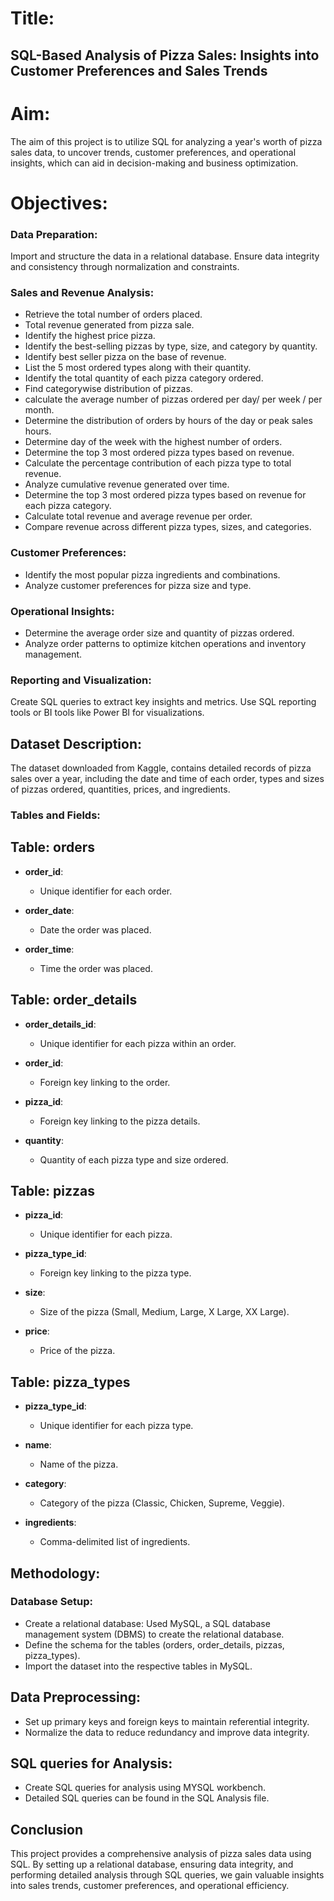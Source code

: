 # Title:
## SQL-Based Analysis of Pizza Sales: Insights into Customer Preferences and Sales Trends

# Aim:
The aim of this project is to utilize SQL for analyzing a year's worth of pizza sales data, to uncover trends, customer preferences, and operational insights, which can aid in decision-making and business optimization.

# Objectives:

### Data Preparation:

Import and structure the data in a relational database.
Ensure data integrity and consistency through normalization and constraints.

### Sales and Revenue Analysis:
- Retrieve the total number of orders placed.
- Total revenue generated from pizza sale.
- Identify the highest price pizza.
- Identify the best-selling pizzas by type, size, and category by quantity.
- Identify best seller pizza on the base of revenue.
- List the 5 most ordered types along with their quantity.
- Identify the total quantity of each pizza category ordered.
- Find categorywise distribution of pizzas.
- calculate the average number of pizzas ordered per day/ per week / per month.
- Determine the distribution of orders by hours of the day or peak sales hours.
- Determine day of the week with the highest number of orders.
- Determine the top 3 most ordered pizza types based on revenue.
- Calculate the percentage contribution of each pizza type to total revenue.
-  Analyze cumulative revenue generated over time.
-  Determine the top 3 most ordered pizza types based on revenue for each pizza category.
- Calculate total revenue and average revenue per order.
- Compare revenue across different pizza types, sizes, and categories.

### Customer Preferences:

- Identify the most popular pizza ingredients and combinations.
- Analyze customer preferences for pizza size and type.

### Operational Insights:

- Determine the average order size and quantity of pizzas ordered.
- Analyze order patterns to optimize kitchen operations and inventory management.

### Reporting and Visualization:

Create SQL queries to extract key insights and metrics.
Use SQL reporting tools or BI tools like Power BI for visualizations.

## Dataset Description:
The dataset downloaded from Kaggle, contains detailed records of pizza sales over a year, including the date and time of each order, types and sizes of pizzas ordered, quantities, prices, and ingredients.

### Tables and Fields:
## Table: orders
- **order_id**:
  - Unique identifier for each order.
  
- **order_date**:
  - Date the order was placed.
  
- **order_time**:
  - Time the order was placed.

## Table: order_details
- **order_details_id**:
  - Unique identifier for each pizza within an order.
  
- **order_id**:
  - Foreign key linking to the order.
  
- **pizza_id**:
  - Foreign key linking to the pizza details.
  
- **quantity**:
  - Quantity of each pizza type and size ordered.

## Table: pizzas
- **pizza_id**:
  - Unique identifier for each pizza.
  
- **pizza_type_id**:
  - Foreign key linking to the pizza type.
  
- **size**:
  - Size of the pizza (Small, Medium, Large, X Large, XX Large).
  
- **price**:
  - Price of the pizza.

## Table: pizza_types
- **pizza_type_id**:
  - Unique identifier for each pizza type.
  
- **name**:
  - Name of the pizza.
  
- **category**:
  - Category of the pizza (Classic, Chicken, Supreme, Veggie).
  
- **ingredients**:
  - Comma-delimited list of ingredients.

## Methodology:
### Database Setup:

-  Create a relational database: Used MySQL, a SQL database management system (DBMS) to create the relational database.
-  Define the schema for the tables (orders, order_details, pizzas, pizza_types).
-  Import the dataset into the respective tables in MySQL.

## Data Preprocessing:

- Set up primary keys and foreign keys to maintain referential integrity.
- Normalize the data to reduce redundancy and improve data integrity.

## SQL queries for Analysis:
- Create SQL queries for analysis using MYSQL workbench.
- Detailed SQL queries can be found in the SQL Analysis file.

## Conclusion
This project provides a comprehensive analysis of pizza sales data using SQL. By setting up a relational database, ensuring data integrity, and performing detailed analysis through SQL queries, we gain valuable insights into sales trends, customer preferences, and operational efficiency.


